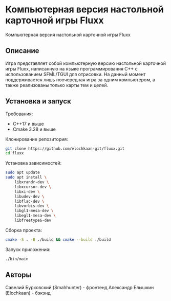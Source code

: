 # Компьютерная версия настольной карточной игры Fluxx

Компьютерная версия настольной карточной игры Fluxx

## Описание

Игра представляет собой компьютерную версию настольной карточной игры Fluxx, написанную на языке программирования C++ с использованием SFML/TGUI для отрисовки. На данный момент поддерживается лишь поочередная игра за одним компьютером, а также реализованы только карты тем и целей.

## Установка и запуск

Требования:

- С++17 и выше
- Cmake 3.28 и выше

Клонирование репозитория:

```bash
git clone https://github.com/elochkaan-git/fluxx.git
cd fluxx
```

Установка зависимостей:
```bash
sudo apt update
sudo apt install \
    libxrandr-dev \
    libxcursor-dev \
    libxi-dev \
    libudev-dev \
    libflac-dev \
    libvorbis-dev \
    libgl1-mesa-dev \
    libegl1-mesa-dev \
    libfreetype6-dev
```

Сборка проекта:

```bash
cmake -S . -B ./build && cmake --build ./build
```

Запуск приложения:

```bash
./bin/main
```

## Авторы

Савелий Бурковский (Smahhunter) - фронтенд
Александр Елышкин (Elochkaan) - бэкэнд

